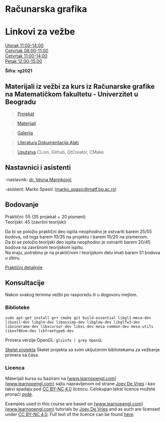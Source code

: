 # Računarska grafika 

# Linkovi za vežbe  
[Utorak 11:00-14:00](https://matf.webex.com/matf/j.php?MTID=m639c5a4037feb3487c9b9c8192560864)  
[Cetvrtak 08:00-11:00](https://matf.webex.com/matf/j.php?MTID=m05eea7c68e11f16d4d4db5db033a94e2)  
[Cetvrtak 11:00-14:00](https://matf.webex.com/matf/j.php?MTID=mb097e4cfa06f6f0b2ffddb8965f04297)  
[Petak 12:00-15:00](https://matf.webex.com/matf/j.php?MTID=mb49af7e380cead65fe48d1de00149651)  

**Šifra: rg2021**



## Materijali iz vežbi za kurs iz Računarske grafike na Matematičkom fakultetu - Univerzitet u Beogradu

> [Projekat](projekat/) 

> [Materijali](materijali/) 

> [Galerija](gallery/)

> [Literatura Dokumentacija Alati](docs/)

> [Uputstva](uputstva/) CLion, Github, QtCreator, CMake


## Nastavnici i asistenti
-nastavnik: [dr. Vesna Marinković](http://poincare.matf.bg.ac.rs/~vesnam/grafika.html)

-asistent: Marko Spasić (marko_spasic@matf.bg.ac.rs)

## Bodovanje  
Praktični: 55 (35 projekat + 20 pismeni)  
Teorijski: 45 (završni teorijski)  

Da bi se položio praktični deo ispita neophodno je ostvariti barem 25/55 bodova, od toga barem 10/35 na projektu i barem 10/20 na pismenom.  
Da bi se položio teorijski deo ispita neophodno je ostvariti barem 20/45 bodova na završnom teorijskom ispitu.  
Na kraju, potrebno je na praktičnom i teorijskom delu imati barem 51 bodova u zbiru.  

[Praktični detaljnije](projekat/)  

## Konsultacije
Nakon svakog termina vežbi po rasporedu ili u dogovoru mejlom.


### Biblioteke
`sudo apt-get install g++ cmake git build-essential libgl1-mesa-dev libsoil-dev libglm-dev libassimp-dev libglew-dev libglfw3-dev libxinerama-dev libxcursor-dev libxi-dev mesa-common-dev mesa-utils libxxf86vm-dev libfreetype6-dev`

Provera verzije OpenGL: `glxinfo | grep OpenGL`

[Skelet projekta](https://github.com/matf-racunarska-grafika/project_base) Skelet projekta sa svim uključenim bibliotekama za vežbanje primera sa časa. 

### Licenca
Materijali kursa su bazirani na [www.learnopengl.com](www.learnopengl.com) sajtu napravljenom od strane [Joey De Vries](https://joeydevries.com/#home) i kao takvi spadaju pod [CC BY-NC 4.0](https://creativecommons.org/licenses/by-nc/4.0/) licencu. Celokupan tekst licence možete pronaći [ovde](https://creativecommons.org/licenses/by/4.0/legalcode).



Examples used in this course are based on [www.learnopengl.com](www.learnopengl.com) tutorials by [Joey De Vries](https://joeydevries.com/#home) and as such are licensed under [CC BY-NC 4.0](https://creativecommons.org/licenses/by-nc/4.0/). Full text of the licence can be found [here](https://creativecommons.org/licenses/by/4.0/legalcode).



<!--- <3 N --->


